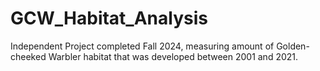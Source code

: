 # GCW_Habitat_Analysis
Independent Project completed Fall 2024, measuring amount of Golden-cheeked Warbler habitat that was developed between 2001 and 2021.
